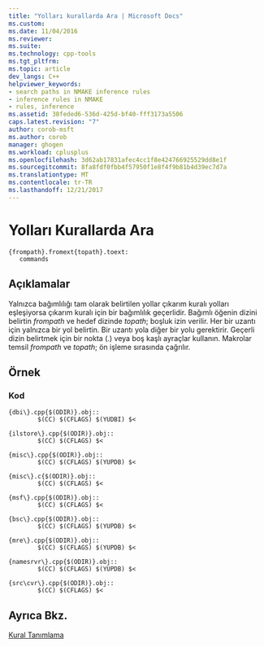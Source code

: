 ```yaml
---
title: "Yolları kurallarda Ara | Microsoft Docs"
ms.custom: 
ms.date: 11/04/2016
ms.reviewer: 
ms.suite: 
ms.technology: cpp-tools
ms.tgt_pltfrm: 
ms.topic: article
dev_langs: C++
helpviewer_keywords:
- search paths in NMAKE inference rules
- inference rules in NMAKE
- rules, inference
ms.assetid: 38feded6-536d-425d-bf40-fff3173a5506
caps.latest.revision: "7"
author: corob-msft
ms.author: corob
manager: ghogen
ms.workload: cplusplus
ms.openlocfilehash: 3d62ab17831afec4cc1f8e424766925529dd8e1f
ms.sourcegitcommit: 8fa8fdf0fbb4f57950f1e8f4f9b81b4d39ec7d7a
ms.translationtype: MT
ms.contentlocale: tr-TR
ms.lasthandoff: 12/21/2017
---
```

# <a name="search-paths-in-rules"></a>Yolları Kurallarda Ara
```  
{frompath}.fromext{topath}.toext:  
   commands  
```  
  
## <a name="remarks"></a>Açıklamalar  
 Yalnızca bağımlılığı tam olarak belirtilen yollar çıkarım kuralı yolları eşleşiyorsa çıkarım kuralı için bir bağımlılık geçerlidir. Bağımlı öğenin dizini belirtin *frompath* ve hedef dizinde *topath*; boşluk izin verilir. Her bir uzantı için yalnızca bir yol belirtin. Bir uzantı yola diğer bir yolu gerektirir. Geçerli dizin belirtmek için bir nokta (.) veya boş kaşlı ayraçlar kullanın. Makrolar temsil *frompath* ve *topath*; ön işleme sırasında çağrılır.  
  
## <a name="example"></a>Örnek  
  
### <a name="code"></a>Kod  
  
```  
{dbi\}.cpp{$(ODIR)}.obj::  
        $(CC) $(CFLAGS) $(YUDBI) $<  
  
{ilstore\}.cpp{$(ODIR)}.obj::  
        $(CC) $(CFLAGS) $<  
  
{misc\}.cpp{$(ODIR)}.obj::  
        $(CC) $(CFLAGS) $(YUPDB) $<  
  
{misc\}.c{$(ODIR)}.obj::  
        $(CC) $(CFLAGS) $<  
  
{msf\}.cpp{$(ODIR)}.obj::  
        $(CC) $(CFLAGS) $<  
  
{bsc\}.cpp{$(ODIR)}.obj::  
        $(CC) $(CFLAGS) $(YUPDB) $<  
  
{mre\}.cpp{$(ODIR)}.obj::  
        $(CC) $(CFLAGS) $(YUPDB) $<  
  
{namesrvr\}.cpp{$(ODIR)}.obj::  
        $(CC) $(CFLAGS) $(YUPDB) $<  
  
{src\cvr\}.cpp{$(ODIR)}.obj::  
        $(CC) $(CFLAGS) $<  
```  
  
## <a name="see-also"></a>Ayrıca Bkz.  
 [Kural Tanımlama](../build/defining-a-rule.md)